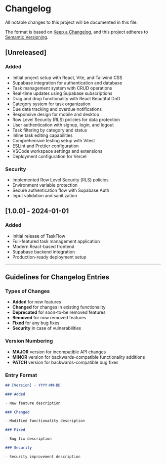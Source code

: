 # Changelog

All notable changes to this project will be documented in this file.

The format is based on [Keep a Changelog](https://keepachangelog.com/en/1.0.0/),
and this project adheres to
[Semantic Versioning](https://semver.org/spec/v2.0.0.html).

## [Unreleased]

### Added

- Initial project setup with React, Vite, and Tailwind CSS
- Supabase integration for authentication and database
- Task management system with CRUD operations
- Real-time updates using Supabase subscriptions
- Drag and drop functionality with React Beautiful DnD
- Category system for task organization
- Due date tracking and overdue notifications
- Responsive design for mobile and desktop
- Row Level Security (RLS) policies for data protection
- User authentication with signup, login, and logout
- Task filtering by category and status
- Inline task editing capabilities
- Comprehensive testing setup with Vitest
- ESLint and Prettier configuration
- VSCode workspace settings and extensions
- Deployment configuration for Vercel

### Security

- Implemented Row Level Security (RLS) policies
- Environment variable protection
- Secure authentication flow with Supabase Auth
- Input validation and sanitization

## [1.0.0] - 2024-01-01

### Added

- Initial release of TaskFlow
- Full-featured task management application
- Modern React-based frontend
- Supabase backend integration
- Production-ready deployment setup

---

## Guidelines for Changelog Entries

### Types of Changes

- **Added** for new features
- **Changed** for changes in existing functionality
- **Deprecated** for soon-to-be removed features
- **Removed** for now removed features
- **Fixed** for any bug fixes
- **Security** in case of vulnerabilities

### Version Numbering

- **MAJOR** version for incompatible API changes
- **MINOR** version for backwards-compatible functionality additions
- **PATCH** version for backwards-compatible bug fixes

### Entry Format

```markdown
## [Version] - YYYY-MM-DD

### Added

- New feature description

### Changed

- Modified functionality description

### Fixed

- Bug fix description

### Security

- Security improvement description
```
